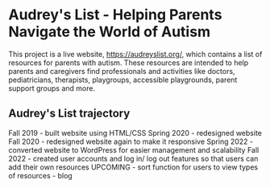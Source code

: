 # Audrey's List - Helping Parents Navigate the World of Autism
This project is a live website, https://audreyslist.org/, which contains a list of resources for parents with autism. These resources are intended to help parents and caregivers find professionals and activities like doctors, pediatricians, therapists, playgroups, accessible playgrounds, parent support groups and more.

## Audrey's List trajectory
Fall 2019 - built website using HTML/CSS
Spring 2020 - redesigned website
Fall 2020 - redesigned website again to make it responsive
Spring 2022 - converted website to WordPress for easier management and scalability
Fall 2022 - created user accounts and log in/ log out features so that users can add their own resources
UPCOMING - sort function for users to view types of resources
         - blog
